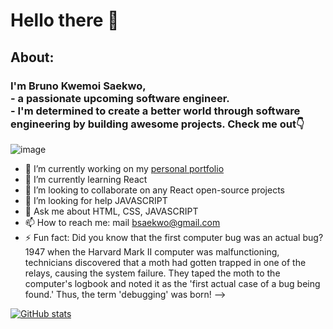 # Hello there 👋
## About:
### I'm Bruno Kwemoi Saekwo,<br> - a passionate upcoming software engineer. <br> - I'm determined to create a better world through software engineering by building awesome projects. Check me out:point_down:
![image](https://camo.githubusercontent.com/2f94e35fdb16395944c391344883245d04fd193355ea2456592c45455a225b2b/68747470733a2f2f692e6962622e636f2f7a47544e5866322f657a6769662d372d6133336233383065646238342e676966)
- 🔭 I’m currently working on my [personal portfolio](https://brunokwemoi.netlify.app/)
- 🌱 I’m currently learning React
- 👯 I’m looking to collaborate on any React open-source projects
- 🤔 I’m looking for help JAVASCRIPT
- 💬 Ask me about HTML, CSS, JAVASCRIPT
- 📫 How to reach me: mail bsaekwo@gmail.com
- ⚡ Fun fact: Did you know that the first computer bug was an actual bug? 1947 when the Harvard Mark II computer was malfunctioning, technicians discovered that a moth had gotten trapped in one of the relays, causing the system failure. They taped the moth to the computer's logbook and noted it as the 'first actual case of a bug being found.' Thus, the term 'debugging' was born!
-->

[![GitHub stats](https://github-readme-stats.vercel.app/api?username=bruno-kwemoi&theme=nightowl)](https://github.com/bruno-kwemoi/github-readme-stats)
